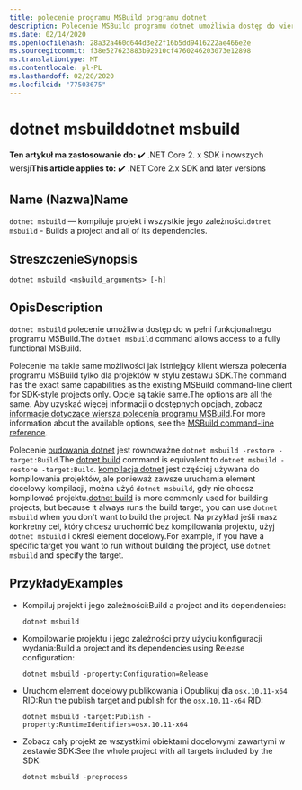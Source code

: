 ```yaml
---
title: polecenie programu MSBuild programu dotnet
description: Polecenie MSBuild programu dotnet umożliwia dostęp do wiersza polecenia MSBuild.
ms.date: 02/14/2020
ms.openlocfilehash: 28a32a460d644d3e22f16b5dd9416222ae466e2e
ms.sourcegitcommit: f38e527623883b92010cf4760246203073e12898
ms.translationtype: MT
ms.contentlocale: pl-PL
ms.lasthandoff: 02/20/2020
ms.locfileid: "77503675"
---
```

# <a name="dotnet-msbuild"></a><span data-ttu-id="a6bf2-103">dotnet msbuild</span><span class="sxs-lookup"><span data-stu-id="a6bf2-103">dotnet msbuild</span></span>

<span data-ttu-id="a6bf2-104">**Ten artykuł ma zastosowanie do:** ✔️ .NET Core 2. x SDK i nowszych wersji</span><span class="sxs-lookup"><span data-stu-id="a6bf2-104">**This article applies to:** ✔️ .NET Core 2.x SDK and later versions</span></span>

## <a name="name"></a><span data-ttu-id="a6bf2-105">Name (Nazwa)</span><span class="sxs-lookup"><span data-stu-id="a6bf2-105">Name</span></span>

<span data-ttu-id="a6bf2-106">`dotnet msbuild` — kompiluje projekt i wszystkie jego zależności.</span><span class="sxs-lookup"><span data-stu-id="a6bf2-106">`dotnet msbuild` - Builds a project and all of its dependencies.</span></span>

## <a name="synopsis"></a><span data-ttu-id="a6bf2-107">Streszczenie</span><span class="sxs-lookup"><span data-stu-id="a6bf2-107">Synopsis</span></span>

`dotnet msbuild <msbuild_arguments> [-h]`

## <a name="description"></a><span data-ttu-id="a6bf2-108">Opis</span><span class="sxs-lookup"><span data-stu-id="a6bf2-108">Description</span></span>

<span data-ttu-id="a6bf2-109">`dotnet msbuild` polecenie umożliwia dostęp do w pełni funkcjonalnego programu MSBuild.</span><span class="sxs-lookup"><span data-stu-id="a6bf2-109">The `dotnet msbuild` command allows access to a fully functional MSBuild.</span></span>

<span data-ttu-id="a6bf2-110">Polecenie ma takie same możliwości jak istniejący klient wiersza polecenia programu MSBuild tylko dla projektów w stylu zestawu SDK.</span><span class="sxs-lookup"><span data-stu-id="a6bf2-110">The command has the exact same capabilities as the existing MSBuild command-line client for SDK-style projects only.</span></span> <span data-ttu-id="a6bf2-111">Opcje są takie same.</span><span class="sxs-lookup"><span data-stu-id="a6bf2-111">The options are all the same.</span></span> <span data-ttu-id="a6bf2-112">Aby uzyskać więcej informacji o dostępnych opcjach, zobacz [informacje dotyczące wiersza polecenia programu MSBuild](/visualstudio/msbuild/msbuild-command-line-reference).</span><span class="sxs-lookup"><span data-stu-id="a6bf2-112">For more information about the available options, see the [MSBuild command-line reference](/visualstudio/msbuild/msbuild-command-line-reference).</span></span>

<span data-ttu-id="a6bf2-113">Polecenie [budowania dotnet](dotnet-build.md) jest równoważne `dotnet msbuild -restore -target:Build`.</span><span class="sxs-lookup"><span data-stu-id="a6bf2-113">The [dotnet build](dotnet-build.md) command is equivalent to `dotnet msbuild -restore -target:Build`.</span></span> <span data-ttu-id="a6bf2-114">[kompilacja dotnet](dotnet-build.md) jest częściej używana do kompilowania projektów, ale ponieważ zawsze uruchamia element docelowy kompilacji, można użyć `dotnet msbuild`, gdy nie chcesz kompilować projektu.</span><span class="sxs-lookup"><span data-stu-id="a6bf2-114">[dotnet build](dotnet-build.md) is more commonly used for building projects, but because it always runs the build target, you can use `dotnet msbuild` when you don't want to build the project.</span></span> <span data-ttu-id="a6bf2-115">Na przykład jeśli masz konkretny cel, który chcesz uruchomić bez kompilowania projektu, użyj `dotnet msbuild` i określ element docelowy.</span><span class="sxs-lookup"><span data-stu-id="a6bf2-115">For example, if you have a specific target you want to run without building the project, use `dotnet msbuild` and specify the target.</span></span>

## <a name="examples"></a><span data-ttu-id="a6bf2-116">Przykłady</span><span class="sxs-lookup"><span data-stu-id="a6bf2-116">Examples</span></span>

- <span data-ttu-id="a6bf2-117">Kompiluj projekt i jego zależności:</span><span class="sxs-lookup"><span data-stu-id="a6bf2-117">Build a project and its dependencies:</span></span>

  ```dotnetcli
  dotnet msbuild
  ```

- <span data-ttu-id="a6bf2-118">Kompilowanie projektu i jego zależności przy użyciu konfiguracji wydania:</span><span class="sxs-lookup"><span data-stu-id="a6bf2-118">Build a project and its dependencies using Release configuration:</span></span>

  ```dotnetcli
  dotnet msbuild -property:Configuration=Release
  ```

- <span data-ttu-id="a6bf2-119">Uruchom element docelowy publikowania i Opublikuj dla `osx.10.11-x64` RID:</span><span class="sxs-lookup"><span data-stu-id="a6bf2-119">Run the publish target and publish for the `osx.10.11-x64` RID:</span></span>

  ```dotnetcli
  dotnet msbuild -target:Publish -property:RuntimeIdentifiers=osx.10.11-x64
  ```

- <span data-ttu-id="a6bf2-120">Zobacz cały projekt ze wszystkimi obiektami docelowymi zawartymi w zestawie SDK:</span><span class="sxs-lookup"><span data-stu-id="a6bf2-120">See the whole project with all targets included by the SDK:</span></span>

  ```dotnetcli
  dotnet msbuild -preprocess
  ```
